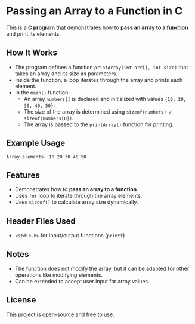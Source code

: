 # Passing an Array to a Function in C

This is a **C program** that demonstrates how to **pass an array to a function** and print its elements.

## How It Works
- The program defines a function `printArray(int arr[], int size)` that takes an array and its size as parameters.
- Inside the function, a loop iterates through the array and prints each element.
- In the `main()` function:
  - An array `numbers[]` is declared and initialized with values `{10, 20, 30, 40, 50}`.
  - The size of the array is determined using `sizeof(numbers) / sizeof(numbers[0])`.
  - The array is passed to the `printArray()` function for printing.



## Example Usage
```
Array elements: 10 20 30 40 50 
```

## Features
- Demonstrates how to **pass an array to a function**.
- Uses `for` loop to iterate through the array elements.
- Uses `sizeof()` to calculate array size dynamically.

## Header Files Used
- `<stdio.h>` for input/output functions (`printf`)

## Notes
- The function does not modify the array, but it can be adapted for other operations like modifying elements.
- Can be extended to accept user input for array values.

## License
This project is open-source and free to use.

